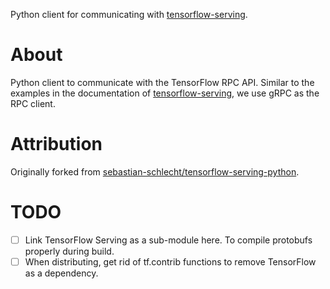 Python client for communicating with [tensorflow-serving](https://github.com/tensorflow/serving).


# About

Python client to communicate with the TensorFlow RPC API. Similar to the examples in the documentation of [tensorflow-serving](https://github.com/tensorflow/serving/tree/master/tensorflow_serving/example), we use gRPC as the RPC client.


# Attribution

Originally forked from [sebastian-schlecht/tensorflow-serving-python](https://github.com/sebastian-schlecht/tensorflow-serving-python).


# TODO

  - [ ] Link TensorFlow Serving as a sub-module here. To compile protobufs properly during build.  
  - [ ] When distributing, get rid of tf.contrib functions to remove TensorFlow as a dependency.
